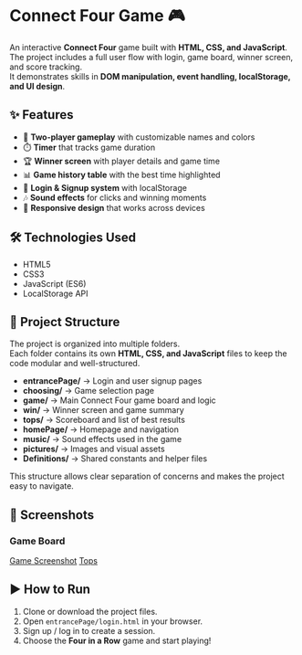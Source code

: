 # Connect Four Game 🎮

An interactive **Connect Four** game built with **HTML, CSS, and JavaScript**.  
The project includes a full user flow with login, game board, winner screen, and score tracking.  
It demonstrates skills in **DOM manipulation, event handling, localStorage, and UI design**.

## ✨ Features
- 🎲 **Two-player gameplay** with customizable names and colors
- ⏱️ **Timer** that tracks game duration
- 🏆 **Winner screen** with player details and game time
- 📊 **Game history table** with the best time highlighted
- 🔑 **Login & Signup system** with localStorage
- 🎶 **Sound effects** for clicks and winning moments
- 📱 **Responsive design** that works across devices

## 🛠️ Technologies Used
- HTML5  
- CSS3  
- JavaScript (ES6)  
- LocalStorage API

## 📂 Project Structure

The project is organized into multiple folders.  
Each folder contains its own **HTML, CSS, and JavaScript** files to keep the code modular and well-structured.

- **entrancePage/** → Login and user signup pages  
- **choosing/** → Game selection page  
- **game/** → Main Connect Four game board and logic  
- **win/** → Winner screen and game summary  
- **tops/** → Scoreboard and list of best results  
- **homePage/** → Homepage and navigation  
- **music/** → Sound effects used in the game  
- **pictures/** → Images and visual assets  
- **Definitions/** → Shared constants and helper files  

This structure allows clear separation of concerns and makes the project easy to navigate.
## 📸 Screenshots

### Game Board
[Game Screenshot](pictures/gameScreen.png)
[Tops](pictures/tops.png)



## ▶️ How to Run
1. Clone or download the project files.  
2. Open `entrancePage/login.html` in your browser.  
3. Sign up / log in to create a session.  
4. Choose the **Four in a Row** game and start playing!
